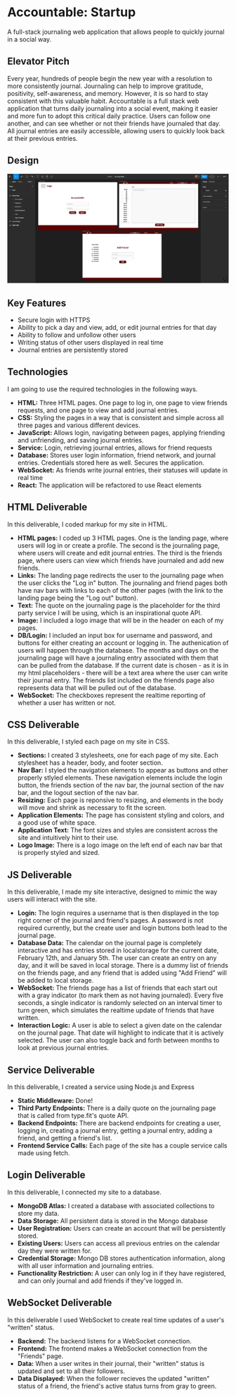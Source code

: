 # Accountable: Startup
A full-stack journaling web application that allows people to quickly journal in a social way.
## Elevator Pitch
Every year, hundreds of people begin the new year with a resolution to more consistently journal. Journaling can help to improve gratitude, positivity, self-awareness, and memory. However, it is so hard to stay consistent with this valuable habit. Accountable is a full stack web application that turns daily journaling into a social event, making it easier and more fun to adopt this critical daily practice. Users can follow one another, and can see whether or not their friends have journaled that day. All journal entries are easily accessible, allowing users to quickly look back at their previous entries.
## Design
![Mockup](StartupMockup.png)
## Key Features
- Secure login with HTTPS
- Ability to pick a day and view, add, or edit journal entries for that day
- Ability to follow and unfollow other users
- Writing status of other users displayed in real time
- Journal entries are persistently stored
## Technologies
I am going to use the required technologies in the following ways.
- **HTML:** Three HTML pages. One page to log in, one page to view friends requests, and one page to view and add journal entries.
- **CSS:** Styling the pages in a way that is consistent and simple across all three pages and various different devices.
- **JavaScript:** Allows login, navigating between pages, applying friending and unfriending, and saving journal entries.
- **Service:** Login, retrieving journal entries, allows for friend requests
- **Database:** Stores user login information, friend network, and journal entries. Credentials stored here as well. Secures the application.
- **WebSocket:** As friends write journal entries, their statuses will update in real time
- **React:** The application will be refactored to use React elements

## HTML Deliverable
In this deliverable, I coded markup for my site in HTML.
- **HTML pages:** I coded up 3 HTML pages. One is the landing page, where users will log in or create a profile. The second is the journaling page, where users will create and edit journal entries. The third is the friends page, where users can view which friends have journaled and add new friends.
- **Links:** The landing page redirects the user to the journaling page when the user clicks the "Log in" button. The journaling and friend pages both have nav bars with links to each of the other pages (with the link to the landing page being the "Log out" button).
- **Text:** The quote on the journaling page is the placeholder for the third party service I will be using, which is an inspirational quote API.
- **Image:** I included a logo image that will be in the header on each of my pages.
- **DB/Login:** I included an input box for username and password, and buttons for either creating an account or logging in. The authenication of users will happen through the database. The months and days on the journaling page will have a journaling entry associated with them that can be pulled from the database. If the current date is chosen - as it is in my html placeholders - there will be a text area where the user can write their journal entry. The friends list included on the friends page also represents data that will be pulled out of the database.
- **WebSocket:** The checkboxes represent the realtime reporting of whether a user has written or not.

## CSS Deliverable
In this deliverable, I styled each page on my site in CSS.
- **Sections:** I created 3 stylesheets, one for each page of my site. Each stylesheet has a header, body, and footer section.
- **Nav Bar:** I styled the navigation elements to appear as buttons and other properly stlyled elements. These navigation elements include the login button, the friends section of the nav bar, the journal section of the nav bar, and the logout section of the nav bar.
- **Resizing:** Each page is reponsive to resizing, and elements in the body will move and shrink as necessary to fit the screen.
- **Application Elements:** The page has consistent styling and colors, and a good use of white space.
- **Application Text:** The font sizes and styles are consistent across the site and intuitively hint to their use.
- **Logo Image:** There is a logo image on the left end of each nav bar that is properly styled and sized.

## JS Deliverable
In this deliverable, I made my site interactive, designed to mimic the way users will interact with the site.
- **Login:** The login requires a username that is then displayed in the top right corner of the journal and friend's pages. A password is not required currently, but the create user and login buttons both lead to the journal page.
- **Database Data:** The calendar on the journal page is completely interactive and has entries stored in localstorage for the current date, February 12th, and January 5th. The user can create an entry on any day, and it will be saved in local storage. There is a dummy list of friends on the friends page, and any friend that is added using "Add Friend" will be added to local storage.
- **WebSocket:** The friends page has a list of friends that each start out with a gray indicator (to mark them as not having journaled). Every five seconds, a single indicator is randomly selected on an interval timer to turn green, which simulates the realtime update of friends that have written.
- **Interaction Logic:** A user is able to select a given date on the calendar on the journal page. That date will highlight to indicate that it is actively selected. The user can also toggle back and forth between months to look at previous journal entries.

## Service Deliverable
In this deliverable, I created a service using Node.js and Express
- **Static Middleware:** Done!
- **Third Party Endpoints:** There is a daily quote on the journaling page that is called from type.fit's quote API.
- **Backend Endpoints:** There are backend endpoints for creating a user, logging in, creating a journal entry, getting a journal entry, adding a friend, and getting a friend's list.
- **Frontend Service Calls:** Each page of the site has a couple service calls made using fetch.

## Login Deliverable
In this deliverable, I connected my site to a database.
- **MongoDB Atlas:** I created a database with associated collections to store my data.
- **Data Storage:** All persistent data is stored in the Mongo database
- **User Registration:** Users can create an account that will be persistently stored.
- **Existing Users:** Users can access all previous entries on the calendar day they were written for.
- **Credential Storage:** Mongo DB stores authentication information, along with all user information and journaling entries.
- **Functionality Restriction:** A user can only log in if they have registered, and can only journal and add friends if they've logged in.

## WebSocket Deliverable
In this deliverable I used WebSocket to create real time updates of a user's "written" status.
- **Backend:** The backend listens for a WebSocket connection.
- **Frontend:** The frontend makes a WebSocket connection from the "Friends" page.
- **Data:** When a user writes in their journal, their "written" status is updated and set to all their followers.
- **Data Displayed:** When the follower recieves the updated "written" status of a friend, the friend's active status turns from gray to green.